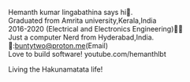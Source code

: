 Hemanth kumar lingabathina says hi👋.<br>
Graduated from Amrita university,Kerala,India<br>
2016-2020 (Electrical and Electronics Engineering)👨‍🎓<br>
Just a computer Nerd from Hyderabad,India.<br>
📧:buntytwo@proton.me(Email)<br>
Love to build software!
youtube.com/hemanthlbt

Living the Hakunamatata life!

